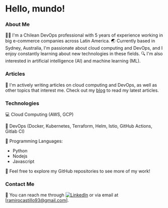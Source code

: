 # Hello, mundo!

### About Me

👨‍💼 I'm a Chilean DevOps professional with 5 years of experience working in big e-commerce companies across Latin America. 🌏 Currently based in Sydney, Australia, I'm passionate about cloud computing and DevOps, and I enjoy constantly learning about new technologies in these fields. 🔍 I'm also interested in artificial intelligence (AI) and machine learning (ML).

### Articles

📝 I'm actively writing articles on cloud computing and DevOps, as well as other topics that interest me. Check out my [blog](https://medium.com/@noobops) to read my latest articles.

### Technologies

💻 Cloud Computing (AWS, GCP)

🚀 DevOps (Docker, Kubernetes, Terraform, Helm, Istio, GitHub Actions, Gitlab CI)

🤖 Programming Languages:
- Python
- Nodejs
- Javascript

<!-- ### Projects

🔨 Here are a few of the projects I'm currently working on:

- [Project 1](yourproject1link): A cloud-based microservices application built with Docker and Kubernetes.
- [Project 2](yourproject2link): An automated CI/CD pipeline for deploying applications using Jenkins and Ansible.
- [Project 3](yourproject3link): A machine learning project that uses TensorFlow to classify images. -->

👀 Feel free to explore my GitHub repositories to see more of my work!

### Contact Me

📩 You can reach me through [![LinkedIn](https://img.shields.io/badge/-LinkedIn-blue?logo=linkedin)](https://www.linkedin.com/in/yourlinkedin/) or via email at [ramirocastillo93@gmail.com].
